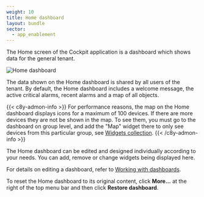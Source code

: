 ```yaml
---
weight: 10
title: Home dashboard
layout: bundle
sector:
  - app_enablement
---
```


The Home screen of the Cockpit application is a dashboard which shows data for the general tenant.

![Home dashboard](/images/users-guide/cockpit/cockpit-home-screen.png)

The data shown on the Home dashboard is shared by all users of the tenant. By default, the Home dashboard includes a welcome message, the active critical alarms, recent alarms and a map of all objects.

{{< c8y-admon-info >}}
For performance reasons, the map on the Home dashboard displays icons for a maximum of 100 devices. If there are more devices they are not be shown in the map. To see them, you must go to the dashboard on group level, and add the "Map" widget there to only see devices from this particular group, see [Widgets collection](/cockpit/widgets-collection/).
{{< /c8y-admon-info >}}

The Home dashboard can be edited and designed individually according to your needs. You can add, remove or change widgets being displayed here.

For details on editing a dashboard, refer to [Working with dashboards](/cockpit/working-with-dashboards/).

To reset the Home dashboard to its original content, click **More...** at the right of the top menu bar and then click **Restore dashboard**.
